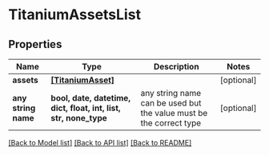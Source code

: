 # TitaniumAssetsList


## Properties
Name | Type | Description | Notes
------------ | ------------- | ------------- | -------------
**assets** | [**[TitaniumAsset]**](TitaniumAsset.md) |  | [optional] 
**any string name** | **bool, date, datetime, dict, float, int, list, str, none_type** | any string name can be used but the value must be the correct type | [optional]

[[Back to Model list]](../README.md#documentation-for-models) [[Back to API list]](../README.md#documentation-for-api-endpoints) [[Back to README]](../README.md)


